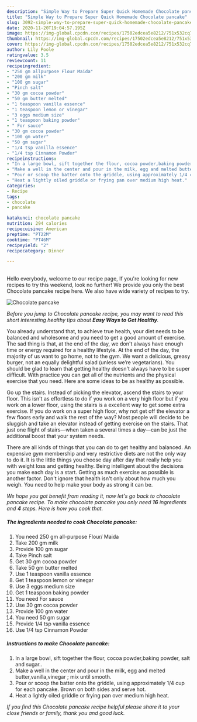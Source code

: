```yaml
---
description: "Simple Way to Prepare Super Quick Homemade Chocolate pancake"
title: "Simple Way to Prepare Super Quick Homemade Chocolate pancake"
slug: 3092-simple-way-to-prepare-super-quick-homemade-chocolate-pancake
date: 2020-11-20T19:04:57.195Z
image: https://img-global.cpcdn.com/recipes/17502edcea5e8212/751x532cq70/chocolate-pancake-recipe-main-photo.jpg
thumbnail: https://img-global.cpcdn.com/recipes/17502edcea5e8212/751x532cq70/chocolate-pancake-recipe-main-photo.jpg
cover: https://img-global.cpcdn.com/recipes/17502edcea5e8212/751x532cq70/chocolate-pancake-recipe-main-photo.jpg
author: Lily Poole
ratingvalue: 3.5
reviewcount: 11
recipeingredient:
- "250 gm allpurpose Flour Maida"
- "200 gm milk"
- "100 gm sugar"
- "Pinch salt"
- "30 gm cocoa powder"
- "50 gm butter melted"
- "1 teaspoon vanilla essence"
- "1 teaspoon lemon or vinegar"
- "3 eggs medium size"
- "1 teaspoon baking powder"
- " For sauce"
- "30 gm cocoa powder"
- "100 gm water"
- "50 gm sugar"
- "1/4 tsp vanilla essence"
- "1/4 tsp Cinnamon Powder"
recipeinstructions:
- "In a large bowl, sift together the flour, cocoa powder,baking powder, salt and sugar.."
- "Make a well in the center and pour in the milk, egg and melted butter,vanilla,vinegar ; mix until smooth."
- "Pour or scoop the batter onto the griddle, using approximately 1/4 cup for each pancake. Brown on both sides and serve hot."
- "Heat a lightly oiled griddle or frying pan over medium high heat."
categories:
- Recipe
tags:
- chocolate
- pancake

katakunci: chocolate pancake 
nutrition: 294 calories
recipecuisine: American
preptime: "PT22M"
cooktime: "PT46M"
recipeyield: "2"
recipecategory: Dinner

---
```

<br>
Hello everybody, welcome to our recipe page, If you're looking for new recipes to try this weekend, look no further! We provide you only the best Chocolate pancake recipe here. We also have wide variety of recipes to try.
<br>


![Chocolate pancake](https://img-global.cpcdn.com/recipes/17502edcea5e8212/751x532cq70/chocolate-pancake-recipe-main-photo.jpg)

<i>Before you jump to Chocolate pancake recipe, you may want to read this short interesting healthy tips about <strong>Easy Ways to Get Healthy</strong>.</i>

You already understand that, to achieve true health, your diet needs to be balanced and wholesome and you need to get a good amount of exercise. The sad thing is that, at the end of the day, we don't always have enough time or energy required for a healthy lifestyle. At the end of the day, the majority of us want to go home, not to the gym. We want a delicious, greasy burger, not an equally delightful salad (unless we’re vegetarians). You should be glad to learn that getting healthy doesn't always have to be super difficult. With practice you can get all of the nutrients and the physical exercise that you need. Here are some ideas to be as healthy as possible.

Go up the stairs. Instead of picking the elevator, ascend the stairs to your floor. This isn't as effortless to do if you work on a very high floor but if you work on a lower floor, using the stairs is a excellent way to get some extra exercise. If you do work on a super high floor, why not get off the elevator a few floors early and walk the rest of the way? Most people will decide to be sluggish and take an elevator instead of getting exercise on the stairs. That just one flight of stairs—when taken a several times a day—can be just the additional boost that your system needs. 

There are all kinds of things that you can do to get healthy and balanced. An expensive gym membership and very restrictive diets are not the only way to do it. It is the little things you choose day after day that really help you with weight loss and getting healthy. Being intelligent about the decisions you make each day is a start. Getting as much exercise as possible is another factor. Don't ignore that health isn't only about how much you weigh. You need to help make your body as strong it can be. 


<i>We hope you got benefit from reading it, now let's go back to chocolate pancake recipe. To make chocolate pancake you only need <strong>16</strong> ingredients and <strong>4</strong> steps. Here is how you cook that.
</i>

##### The ingredients needed to cook Chocolate pancake:

1. You need 250 gm all-purpose Flour/ Maida
1. Take 200 gm milk
1. Provide 100 gm sugar
1. Take Pinch salt
1. Get 30 gm cocoa powder
1. Take 50 gm butter melted
1. Use 1 teaspoon vanilla essence
1. Get 1 teaspoon lemon or vinegar
1. Use 3 eggs medium size
1. Get 1 teaspoon baking powder
1. You need  For sauce
1. Use 30 gm cocoa powder
1. Provide 100 gm water
1. You need 50 gm sugar
1. Provide 1/4 tsp vanilla essence
1. Use 1/4 tsp Cinnamon Powder


##### Instructions to make Chocolate pancake:

1. In a large bowl, sift together the flour, cocoa powder,baking powder, salt and sugar..
1. Make a well in the center and pour in the milk, egg and melted butter,vanilla,vinegar ; mix until smooth.
1. Pour or scoop the batter onto the griddle, using approximately 1/4 cup for each pancake. Brown on both sides and serve hot.
1. Heat a lightly oiled griddle or frying pan over medium high heat.


<i>If you find this Chocolate pancake recipe helpful please share it to your close friends or family, thank you and good luck.</i>
